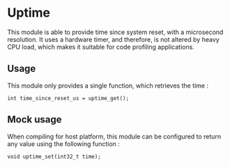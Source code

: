 Uptime
======
This module is able to provide time since system reset, with a microsecond
resolution. It uses a hardware timer, and therefore, is not altered by heavy
CPU load, which makes it suitable for code profiling applications.

Usage
-----
This module only provides a single function, which retrieves the time :

    int time_since_reset_us = uptime_get();

Mock usage
----------
When compiling for host platform, this module can be configured to return
any value using the following function :

    void uptime_set(int32_t time);
